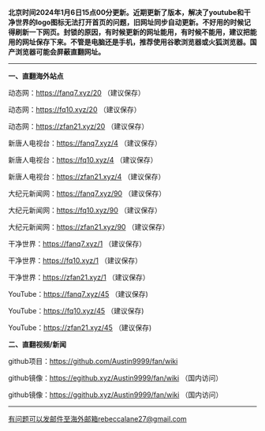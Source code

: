 **北京时间2024年1月6日15点00分更新。近期更新了版本，解决了youtube和干净世界的logo图标无法打开首页的问题，旧网址同步自动更新。不好用的时候记得刷新一下网页。封锁的原因，有时候更新的网址能用，有时候不能用，建议把能用的网址保存下来。不管是电脑还是手机，推荐使用谷歌浏览器或火狐浏览器。国产浏览器可能会屏蔽直翻网址。**

***

**一、直翻海外站点**

动态网：https://fanq7.xyz/20 （建议保存）

动态网：https://fq10.xyz/20 （建议保存）

动态网：https://zfan21.xyz/20 （建议保存）

新唐人电视台：https://fanq7.xyz/4 （建议保存）

新唐人电视台：https://fq10.xyz/4 （建议保存）

新唐人电视台：https://zfan21.xyz/4 （建议保存）

大纪元新闻网：https://fanq7.xyz/90 （建议保存）

大纪元新闻网：https://fq10.xyz/90 （建议保存）

大纪元新闻网：https://zfan21.xyz/90 （建议保存）

干净世界：https://fanq7.xyz/1 （建议保存）

干净世界：https://fq10.xyz/1 （建议保存）

干净世界：https://zfan21.xyz/1 （建议保存）

YouTube：https://fanq7.xyz/45 （建议保存)

YouTube：https://fq10.xyz/45 （建议保存)

YouTube：https://zfan21.xyz/45 （建议保存)

**二、直翻视频/新闻**

github项目：https://github.com/Austin9999/fan/wiki

github镜像：https://egithub.xyz/Austin9999/fan/wiki （国内访问）

github镜像：https://ggithub.xyz/Austin9999/fan/wiki （国内访问）

***


有问题可以发邮件至海外邮箱rebeccalane27@gmail.com

